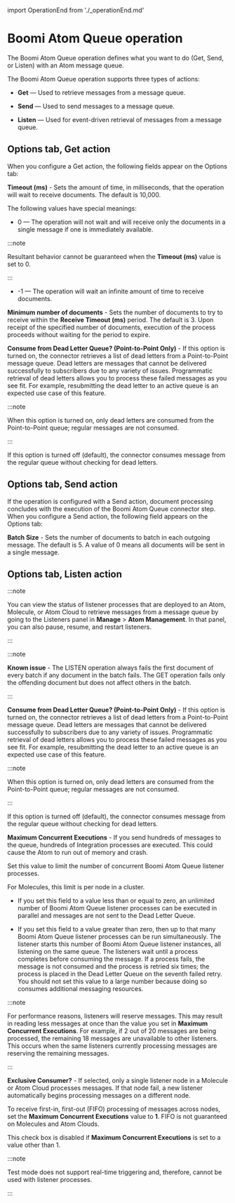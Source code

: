 import OperationEnd from './_operationEnd.md'

# Boomi Atom Queue operation 

<head>
  <meta name="guidename" content="Integration"/>
  <meta name="context" content="GUID-ba5cb28f-a734-4106-845b-e616826e56bf"/>
</head>


The Boomi Atom Queue operation defines what you want to do \(Get, Send, or Listen\) with an Atom message queue.

The Boomi Atom Queue operation supports three types of actions:

-   **Get** — Used to retrieve messages from a message queue.

-   **Send** — Used to send messages to a message queue.

-   **Listen** — Used for event-driven retrieval of messages from a message queue.


## Options tab, Get action 

When you configure a Get action, the following fields appear on the Options tab:



**Timeout \(ms\)** - 
Sets the amount of time, in milliseconds, that the operation will wait to receive documents. The default is 10,000.

The following values have special meanings:

-   0 — The operation will not wait and will receive only the documents in a single message if one is immediately available.

:::note

Resultant behavior cannot be guaranteed when the **Timeout \(ms\)** value is set to 0.

:::

-   -1 — The operation will wait an infinite amount of time to receive documents.


**Minimum number of documents** - 
Sets the number of documents to try to receive within the **Receive Timeout \(ms\)** period. The default is 3. Upon receipt of the specified number of documents, execution of the process proceeds without waiting for the period to expire.

**Consume from Dead Letter Queue? \(Point-to-Point Only\)** - 
If this option is turned on, the connector retrieves a list of dead letters from a Point-to-Point message queue. Dead letters are messages that cannot be delivered successfully to subscribers due to any variety of issues. Programmatic retrieval of dead letters allows you to process these failed messages as you see fit. For example, resubmitting the dead letter to an active queue is an expected use case of this feature.

:::note

When this option is turned on, only dead letters are consumed from the Point-to-Point queue; regular messages are not consumed.

:::

If this option is turned off \(default\), the connector consumes message from the regular queue without checking for dead letters.

## Options tab, Send action 

If the operation is configured with a Send action, document processing concludes with the execution of the Boomi Atom Queue connector step. When you configure a Send action, the following field appears on the Options tab:



**Batch Size** - 
Sets the number of documents to batch in each outgoing message. The default is 5. A value of 0 means all documents will be sent in a single message.

## Options tab, Listen action 


:::note

You can view the status of listener processes that are deployed to an Atom, Molecule, or Atom Cloud to retrieve messages from a message queue by going to the Listeners panel in **Manage** \> **Atom Management**. In that panel, you can also pause, resume, and restart listeners.

:::


:::note

**Known issue** - The LISTEN operation always fails the first document of every batch if any document in the batch fails. The GET operation fails only the offending document but does not affect others in the batch.

:::


**Consume from Dead Letter Queue? \(Point-to-Point Only\)** - 
If this option is turned on, the connector retrieves a list of dead letters from a Point-to-Point message queue. Dead letters are messages that cannot be delivered successfully to subscribers due to any variety of issues. Programmatic retrieval of dead letters allows you to process these failed messages as you see fit. For example, resubmitting the dead letter to an active queue is an expected use case of this feature.


:::note

When this option is turned on, only dead letters are consumed from the Point-to-Point queue; regular messages are not consumed.

:::

If this option is turned off \(default\), the connector consumes message from the regular queue without checking for dead letters.

**Maximum Concurrent Executions** - 
If you send hundreds of messages to the queue, hundreds of Integration processes are executed. This could cause the Atom to run out of memory and crash.

Set this value to limit the number of concurrent Boomi Atom Queue listener processes.

For Molecules, this limit is per node in a cluster.

-   If you set this field to a value less than or equal to zero, an unlimited number of Boomi Atom Queue listener processes can be executed in parallel and messages are not sent to the Dead Letter Queue.

-   If you set this field to a value greater than zero, then up to that many Boomi Atom Queue listener processes can be run simultaneously. The listener starts this number of Boomi Atom Queue listener instances, all listening on the same queue. The listeners wait until a process completes before consuming the message. If a process fails, the message is not consumed and the process is retried six times; the process is placed in the Dead Letter Queue on the seventh failed retry. You should not set this value to a large number because doing so consumes additional messaging resources.

:::note

For performance reasons, listeners will reserve messages. This may result in reading less messages at once than the value you set in **Maximum Concurrent Executions**. For example, if 2 out of 20 messages are being processed, the remaining 18 messages are unavailable to other listeners. This occurs when the same listeners currently processing messages are reserving the remaining messages.

:::

**Exclusive Consumer?** - If selected, only a single listener node in a Molecule or Atom Cloud processes messages. If that node fail, a new listener automatically begins processing messages on a different node.

To receive first-in, first-out \(FIFO\) processing of messages across nodes, set the **Maximum Concurrent Executions** value to **1**. FIFO is not guaranteed on Molecules and Atom Clouds.

This check box is disabled if **Maximum Concurrent Executions** is set to a value other than 1.

:::note

Test mode does not support real-time triggering and, therefore, cannot be used with listener processes.

:::

<OperationEnd />